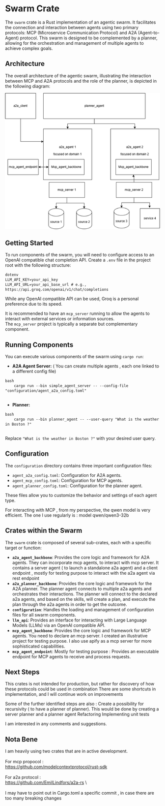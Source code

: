 # Swarm Crate

The `swarm` crate is a Rust implementation of an agentic swarm. It facilitates the connection and interaction between agents using two primary protocols: MCP (Microservice Communication Protocol) and A2A (Agent-to-Agent) protocol. This swarm is designed to be complemented by a planner, allowing for the orchestration and management of multiple agents to achieve complex goals.

## Architecture

The overall architecture of the agentic swarm, illustrating the interaction between MCP and A2A protocols and the role of the planner, is depicted in the following diagram:

![Swarm Architecture](documentation/a2a_mcp_architecture.drawio.png)

## Getting Started

To run components of the swarm, you will need to configure access to an OpenAI compatible chat completion API. Create a `.env` file in the project root with the following structure:
```
dotenv
LLM_API_KEY=your_api_key
LLM_API_URL=your_api_base_url # e.g., https://api.groq.com/openai/v1/chat/completions
```
While any OpenAI compatible API can be used, Groq is a personal preference due to its speed.

It is recommended to have an `mcp_server` running to allow the agents to interact with external services or information sources. \
The `mcp_server` project is typically a separate but complementary component.

## Running Components

You can execute various components of the swarm using `cargo run`:

*   **A2A Agent Server:** ( You can create multiple agents , each one linked to a different config file)
```
bash
    cargo run --bin simple_agent_server -- --config-file "configuration/agent_a2a_config.toml"
    
```
*   **Planner:**
```
bash
    cargo run --bin planner_agent -- --user-query "What is the weather in Boston ?"
    
```
Replace `"What is the weather in Boston ?"` with your desired user query.

## Configuration

The `configuration` directory contains three important configuration files:

*   `agent_a2a_config.toml`: Configuration for A2A agents.
*   `agent_mcp_config.toml`: Configuration for MCP agents.
*   `agent_planner_config.toml`: Configuration for the planner agent.

These files allow you to customize the behavior and settings of each agent type.

For interacting with MCP , from my perspective, the qwen model is very efficient. 
The one I use regularly is : model qwen/qwen3-32b

## Crates within the Swarm

The `swarm` crate is composed of several sub-crates, each with a specific target or function:

*   **`a2a_agent_backbone`**: Provides the core logic and framework for A2A agents. They can incorporate mcp agents, to interact with mcp server. It contains a server agent ( to launch a standalone a2a agent) and a client endpoint , mostly for testing purpose to interact with the a2a agent via rest endpoint
*   **`a2a_planner_backbone`**: Provides the core logic and framework for the A2A planner. The planner agent connects to multiple a2a agents and orchestrates their interactions. The planner will connect to the declared a2a agents, and based on the skills, will create a plan, and execute the plan through the a2a agents in order to get the outcome.
*   **`configuration`**: Handles the loading and management of configuration files for all swarm components.
*   **`llm_api`**: Provides an interface for interacting with Large Language Models (LLMs) via an OpenAI compatible API.
*   **`mcp_agent_backbone`**: Provides the core logic and framework for MCP agents. You need to declare an mcp server. I created an illustrative project for testing purpose. I also use apify as a mcp server for more sophisticated capabilities.
*   **`mcp_agent_endpoint`**: Mostly for testing purpose : Provides an executable endpoint for MCP agents to receive and process requests.

## Next Steps

This crates is not intended for production, but rather for discovery of how these protocols could be used in combination
There are some shortcuts in implementation, and I will continue work on improvements

Some of the further identified steps are also :
Create a possibility for recursivity ( to have a planner of planner). This would be done by creating a server planner and a planner agent
Refactoring
Implementing unit tests

I am interested in any comments and suggestions.


## Nota Bene

I am heavily using two crates that are in active development. \
\
For mcp propocol : \
https://github.com/modelcontextprotocol/rust-sdk \
\
For a2a protocol : \
https://github.com/EmilLindfors/a2a-rs \ 
\
\
I may have to point out in Cargo.toml a specific commit , in case there are too many breaking changes
